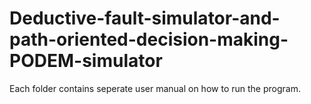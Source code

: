 # Deductive-fault-simulator-and-path-oriented-decision-making-PODEM-simulator
Each folder contains seperate user manual on how to run the program.

